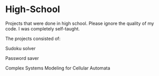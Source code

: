 # High-School
Projects that were done in high school. Please ignore the quality of my code. I was completely self-taught.

The projects consisted of:
  
  Sudoku solver
  
  Password saver
  
  Complex Systems Modeling for Cellular Automata
  
